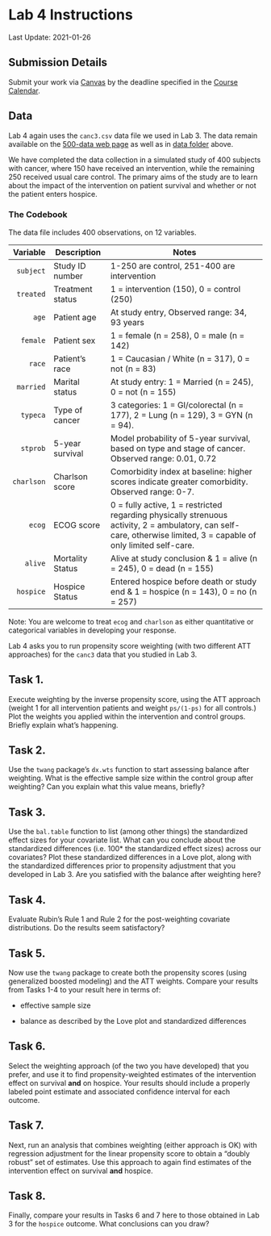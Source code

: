 Lab 4 Instructions
================

Last Update: 2021-01-26

## Submission Details

Submit your work via [Canvas](https://canvas.case.edu/) by the deadline
specified in the [Course
Calendar](https://thomaselove.github.io/500/calendar.html).

## Data

Lab 4 again uses the `canc3.csv` data file we used in Lab 3. The data
remain available on the [500-data web
page](https://github.com/THOMASELOVE/500-data) as well as in [data
folder](https://github.com/THOMASELOVE/500-2021/tree/master/labs/lab4/data)
above.

We have completed the data collection in a simulated study of 400
subjects with cancer, where 150 have received an intervention, while the
remaining 250 received usual care control. The primary aims of the study
are to learn about the impact of the intervention on patient survival
and whether or not the patient enters hospice.

### The Codebook

The data file includes 400 observations, on 12 variables.

|   Variable | Description      | Notes                                                                                                                                                              |
|-----------:|------------------|--------------------------------------------------------------------------------------------------------------------------------------------------------------------|
|  `subject` | Study ID number  | 1-250 are control, 251-400 are intervention                                                                                                                        |
|  `treated` | Treatment status | 1 = intervention (150), 0 = control (250)                                                                                                                          |
|      `age` | Patient age      | At study entry, Observed range: 34, 93 years                                                                                                                       |
|   `female` | Patient sex      | 1 = female (n = 258), 0 = male (n = 142)                                                                                                                           |
|     `race` | Patient’s race   | 1 = Caucasian / White (n = 317), 0 = not (n = 83)                                                                                                                  |
|  `married` | Marital status   | At study entry: 1 = Married (n = 245), 0 = not (n = 155)                                                                                                           |
|   `typeca` | Type of cancer   | 3 categories: 1 = GI/colorectal (n = 177), 2 = Lung (n = 129), 3 = GYN (n = 94).                                                                                   |
|   `stprob` | 5-year survival  | Model probability of 5-year survival, based on type and stage of cancer. Observed range: 0.01, 0.72                                                                |
| `charlson` | Charlson score   | Comorbidity index at baseline: higher scores indicate greater comorbidity. Observed range: 0-7.                                                                    |
|     `ecog` | ECOG score       | 0 = fully active, 1 = restricted regarding physically strenuous activity, 2 = ambulatory, can self-care, otherwise limited, 3 = capable of only limited self-care. |
|    `alive` | Mortality Status | Alive at study conclusion & 1 = alive (n = 245), 0 = dead (n = 155)                                                                                                |
|  `hospice` | Hospice Status   | Entered hospice before death or study end & 1 = hospice (n = 143), 0 = no (n = 257)                                                                                |

Note: You are welcome to treat `ecog` and `charlson` as either
quantitative or categorical variables in developing your response.

Lab 4 asks you to run propensity score weighting (with two different ATT
approaches) for the `canc3` data that you studied in Lab 3.

## Task 1.

Execute weighting by the inverse propensity score, using the ATT
approach (weight 1 for all intervention patients and weight `ps/(1-ps)`
for all controls.) Plot the weights you applied within the intervention
and control groups. Briefly explain what’s happening.

## Task 2.

Use the `twang` package’s `dx.wts` function to start assessing balance
after weighting. What is the effective sample size within the control
group after weighting? Can you explain what this value means, briefly?

## Task 3.

Use the `bal.table` function to list (among other things) the
standardized effect sizes for your covariate list. What can you conclude
about the standardized differences (i.e. 100\* the standardized effect
sizes) across our covariates? Plot these standardized differences in a
Love plot, along with the standardized differences prior to propensity
adjustment that you developed in Lab 3. Are you satisfied with the
balance after weighting here?

## Task 4.

Evaluate Rubin’s Rule 1 and Rule 2 for the post-weighting covariate
distributions. Do the results seem satisfactory?

## Task 5.

Now use the `twang` package to create both the propensity scores (using
generalized boosted modeling) and the ATT weights. Compare your results
from Tasks 1-4 to your result here in terms of:

-   effective sample size

-   balance as described by the Love plot and standardized
        differences

## Task 6.

Select the weighting approach (of the two you have developed) that you
prefer, and use it to find propensity-weighted estimates of the
intervention effect on survival **and** on hospice. Your results should
include a properly labeled point estimate and associated confidence
interval for each outcome.

## Task 7.

Next, run an analysis that combines weighting (either approach is OK)
with regression adjustment for the linear propensity score to obtain a
“doubly robust” set of estimates. Use this approach to again find
estimates of the intervention effect on survival **and** hospice.

## Task 8.

Finally, compare your results in Tasks 6 and 7 here to those obtained in
Lab 3 for the `hospice` outcome. What conclusions can you draw?
